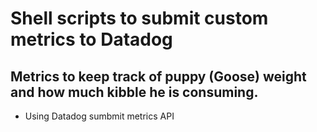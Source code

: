 # Shell scripts to submit custom metrics to Datadog
## Metrics to keep track of puppy (Goose) weight and how much kibble he is consuming. 
- Using Datadog sumbmit metrics API 
